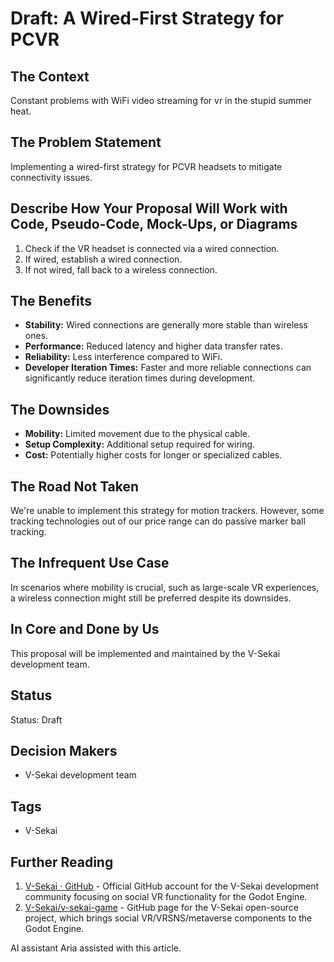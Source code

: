 # Draft: A Wired-First Strategy for PCVR

## The Context

Constant problems with WiFi video streaming for vr in the stupid summer heat.

## The Problem Statement

Implementing a wired-first strategy for PCVR headsets to mitigate connectivity issues.

## Describe How Your Proposal Will Work with Code, Pseudo-Code, Mock-Ups, or Diagrams

1. Check if the VR headset is connected via a wired connection.
2. If wired, establish a wired connection.
3. If not wired, fall back to a wireless connection.

## The Benefits

- **Stability:** Wired connections are generally more stable than wireless ones.
- **Performance:** Reduced latency and higher data transfer rates.
- **Reliability:** Less interference compared to WiFi.
- **Developer Iteration Times:** Faster and more reliable connections can significantly reduce iteration times during development.

## The Downsides

- **Mobility:** Limited movement due to the physical cable.
- **Setup Complexity:** Additional setup required for wiring.
- **Cost:** Potentially higher costs for longer or specialized cables.

## The Road Not Taken

We're unable to implement this strategy for motion trackers. However, some tracking technologies out of our price range can do passive marker ball tracking.

## The Infrequent Use Case

In scenarios where mobility is crucial, such as large-scale VR experiences, a wireless connection might still be preferred despite its downsides.

## In Core and Done by Us

This proposal will be implemented and maintained by the V-Sekai development team.

## Status

Status: Draft <!-- Draft | Proposed | Rejected | Accepted | Deprecated | Superseded by -->

## Decision Makers

- V-Sekai development team

## Tags

- V-Sekai

## Further Reading

1. [V-Sekai · GitHub](https://github.com/v-sekai) - Official GitHub account for the V-Sekai development community focusing on social VR functionality for the Godot Engine.
2. [V-Sekai/v-sekai-game](https://github.com/v-sekai/v-sekai-game) - GitHub page for the V-Sekai open-source project, which brings social VR/VRSNS/metaverse components to the Godot Engine.

AI assistant Aria assisted with this article.
